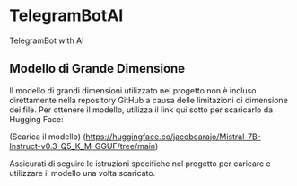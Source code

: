 # TelegramBotAI
TelegramBot with AI 

## Modello di Grande Dimensione


Il modello di grandi dimensioni utilizzato nel progetto non è incluso direttamente nella repository GitHub a causa delle limitazioni di dimensione dei file. Per ottenere il modello, utilizza il link qui sotto per scaricarlo da Hugging Face:

(Scarica il modello) (https://huggingface.co/jacobcarajo/Mistral-7B-Instruct-v0.3-Q5_K_M-GGUF/tree/main)


Assicurati di seguire le istruzioni specifiche nel progetto per caricare e utilizzare il modello una volta scaricato.



